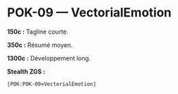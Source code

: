 # POK-09 — VectorialEmotion

**150c :** Tagline courte.

**350c :** Résumé moyen.

**1300c :** Développement long.

**Stealth ZGS :**
```
⟦POK:POK-09⋄VectorialEmotion⟧
```
